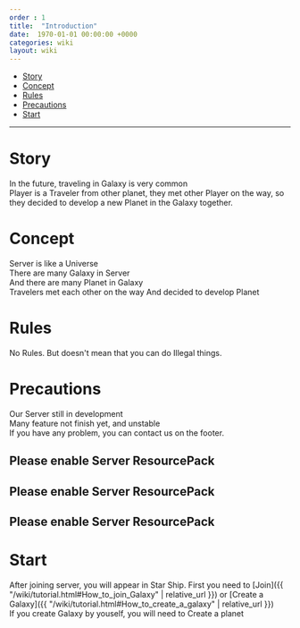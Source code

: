 ```yaml
---
order : 1
title:  "Introduction"
date:  1970-01-01 00:00:00 +0000
categories: wiki
layout: wiki
---
```


- [Story](#Story)
- [Concept](#Concept)
- [Rules](#Rules)
- [Precautions](#Precautions)
- [Start](#Start)

---

# Story

In the future, traveling in Galaxy is very common  
Player is a Traveler from other planet, they met other Player on the way, so they decided to develop a new Planet in the Galaxy together.

# Concept

Server is like a Universe  
There are many Galaxy in Server  
And there are many Planet in Galaxy  
Travelers met each other on the way
And decided to develop Planet

# Rules

No Rules.
But doesn't mean that you can do Illegal things.

# Precautions

Our Server still in development  
Many feature not finish yet, and unstable  
If you have any problem, you can contact us on the footer.

## Please enable Server ResourcePack

## Please enable Server ResourcePack

## Please enable Server ResourcePack

# Start

After joining server, you will appear in Star Ship.
First you need to [Join]({{ "/wiki/tutorial.html#How_to_join_Galaxy" | relative_url }}) or [Create a Galaxy]({{ "/wiki/tutorial.html#How_to_create_a_galaxy" | relative_url }})  
If you create Galaxy by youself, you will need to Create a planet


